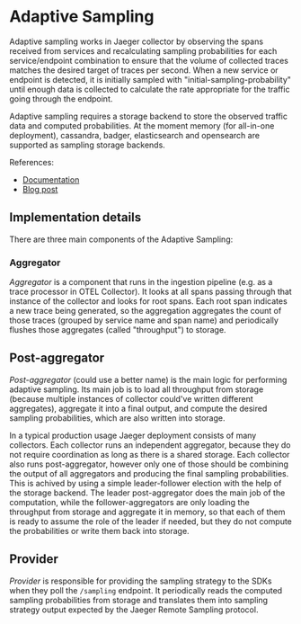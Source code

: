 # Adaptive Sampling

Adaptive sampling works in Jaeger collector by observing the spans received from services and recalculating sampling probabilities for each service/endpoint combination to ensure that the volume of collected traces matches the desired target of traces per second. When a new service or endpoint is detected, it is initially sampled with "initial-sampling-probability" until enough data is collected to calculate the rate appropriate for the traffic going through the endpoint.

Adaptive sampling requires a storage backend to store the observed traffic data and computed probabilities. At the moment memory (for all-in-one deployment), cassandra, badger, elasticsearch and opensearch are supported as sampling storage backends.

References:
  * [Documentation](https://www.jaegertracing.io/docs/latest/sampling/#adaptive-sampling)
  * [Blog post](https://medium.com/jaegertracing/adaptive-sampling-in-jaeger-50f336f4334)

## Implementation details

There are three main components of the Adaptive Sampling:

### Aggregator

*Aggregator* is a component that runs in the ingestion pipeline (e.g. as a trace processor in OTEL Collector). It looks at all spans passing through that instance of the collector and looks for root spans. Each root span indicates a new trace being generated, so the aggregation aggregates the count of those traces (grouped by service name and span name) and periodically flushes those aggregates (called "throughput") to storage.

## Post-aggregator

*Post-aggregator* (could use a better name) is the main logic for performing adaptive sampling. Its main job is to load all throughput from storage (because multiple instances of collector could've written different aggregates), aggregate it into a final output, and compute the desired sampling probabilities, which are also written into storage.

In a typical production usage Jaeger deployment consists of many collectors. Each collector runs an independent aggregator, because they do not require coordination as long as there is a shared storage. Each collector also runs post-aggregator, however only one of those should be combining the output of all aggregators and producing the final sampling probabilities. This is achived by using a simple leader-follower election with the help of the storage backend. The leader post-aggregator does the main job of the computation, while the follower-aggregators are only loading the throughput from storage and aggregate it in memory, so that each of them is ready to assume the role of the leader if needed, but they do not compute the probabilities or write them back into storage.

## Provider

*Provider* is responsible for providing the sampling strategy to the SDKs when they poll the `/sampling` endpoint. It periodically reads the computed sampling probabilities from storage and translates them into sampling strategy output expected by the Jaeger Remote Sampling protocol.
